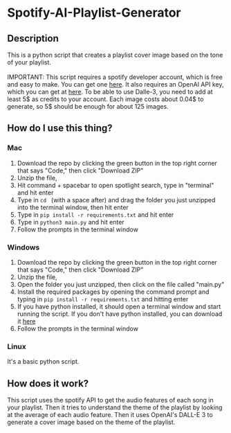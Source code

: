 # Spotify-AI-Playlist-Generator

## Description
This is a python script that creates a playlist cover image based on the tone of your playlist.
\
\
IMPORTANT: This script requires a spotify developer account, which is free and easy to make. You can get one
[here](https://developer.spotify.com/dashboard/login). It also requires an OpenAI API key, which you can get at 
[here](https://platform.openai.com/api-keys). To be able to use Dalle-3, you need to add at least 5$ as credits to your
account. Each image costs about 0.04$ to generate, so 5$ should be enough for about 125 images. 


## How do I use this thing?
### Mac
1. Download the repo by clicking the green button in the top right corner that says "Code," then click "Download ZIP"
2. Unzip the file, 
3. Hit command + spacebar to open spotlight search, type in "terminal" and hit enter
4. Type in `cd ` (with a space after) and drag the folder you just unzipped into the terminal window, then hit enter
5. Type in `pip install -r requirements.txt` and hit enter
6. Type in `python3 main.py` and hit enter
7. Follow the prompts in the terminal window

### Windows
1. Download the repo by clicking the green button in the top right corner that says "Code," then click "Download ZIP"
2. Unzip the file,
3. Open the folder you just unzipped, then click on the file called "main.py"
4. Install the required packages by opening the command prompt and typing in `pip install -r requirements.txt` and hitting enter
5. If you have python installed, it should open a terminal window and start running the script. If you don't have python installed, you can download it [here](https://www.python.org/downloads/)
6. Follow the prompts in the terminal window

### Linux
It's a basic python script.

## How does it work?
This script uses the spotify API to get the audio features of each song in your playlist. Then it tries to understand 
the theme of the playlist by looking at the average of each audio feature. Then it uses OpenAI's DALL-E 3 to generate 
a cover image based on the theme of the playlist.
